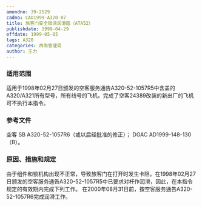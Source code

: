 ```yaml
---
amendno: 39-2529
cadno: CAD1999-A320-07
title: 旅客门安全销涂润滑脂（ATA52）
publishdate: 1999-04-29
effdate: 1999-05-05
tags: A320
categories: 西南管理局
author: 王力
---
```


### 适用范围 
适用于1998年02月27日颁发的空客服务通告A320-52-1057R5中含盖的A320/A321所有型号，所有线号的飞机。完成了空客24389改装的新出厂的飞机可不执行本指令。

### 参考文件
  空客 SB A320-52-1057R6（或以后经批准的修正）； 
DGAC AD1999-148-130（B）。

### 原因、措施和规定 
 由于组件和锁机构出现不正常，导致旅客门在打开时发生卡阻。在1998年02月27日颁发的空客服务通告A320-52-1057R5中已要求对杆作润滑，因此，在本指令规定的有效期内完成下列工作。
在2000年08月31日前，按空客服务通告A320-52-1057R6完成润滑工作。
